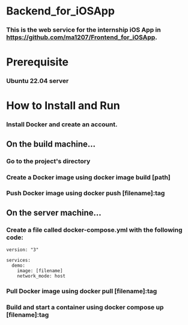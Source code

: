 # Backend_for_iOSApp
### This is the web service for the internship iOS App in https://github.com/ma1207/Frontend_for_iOSApp.
# Prerequisite
### Ubuntu 22.04 server
# How to Install and Run 
### Install Docker and create an account.
## On the build machine...
### Go to the project's directory
### Create a Docker image using docker image build [path]
### Push Docker image using docker push [filename]:tag
## On the server machine...
### Create a file called docker-compose.yml with the following code:
```
version: "3"

services:
  demo:
    image: [filename]
    network_mode: host
```
    
### Pull Docker image using docker pull [filename]:tag
### Build and start a container using docker compose up [filename]:tag
